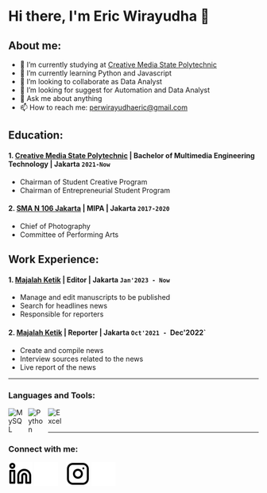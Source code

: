 # Hi there, I'm Eric Wirayudha 👋
## About me:
- 🔭 I’m currently studying at [Creative Media State Polytechnic](https://polimedia.ac.id/)
- 🌱 I’m currently learning Python and Javascript
- 👯 I’m looking to collaborate as Data Analyst
- 🤔 I’m looking for suggest for Automation and Data Analyst
- 💬 Ask me about anything
- 📫 How to reach me: perwirayudhaeric@gmail.com

## Education:

#### 1. [Creative Media State Polytechnic](https://polimedia.ac.id/) | Bachelor of Multimedia Engineering Technology | Jakarta `2021-Now`
   - Chairman of Student Creative Program
   - Chairman of Entrepreneurial Student Program
 #### 2. [SMA N 106 Jakarta](http://www.smanegeri106jakarta.sch.id/) | MIPA | Jakarta `2017-2020`
   - Chief of Photography
   - Committee of Performing Arts

## Work Experience:
#### 1. [Majalah Ketik](https://majalahketik.com/) | Editor | Jakarta `Jan'2023 - Now`
   - Manage and edit manuscripts to be published
   - Search for headlines news 
   - Responsible for reporters
#### 2. [Majalah Ketik](https://majalahketik.com/) | Reporter | Jakarta `Oct'2021 - `Dec'2022`
   - Create and compile news
   - Interview sources related to the news
   - Live report of the news 
---

### Languages and Tools:

[<img align="left" alt="MySQL" width="30px" src="https://cdn.jsdelivr.net/gh/devicons/devicon/icons/mysql/mysql-original.svg" style="padding-right:10px;" />][webdev]
[<img align="left" alt="Python" width="30px" src="https://upload.wikimedia.org/wikipedia/commons/thumb/c/c3/Python-logo-notext.svg/110px-Python-logo-notext.svg.png?20100317150552" style="padding-right:10px;" />][webdev]
[<img align="left" alt="Excel" width="30px" src="https://is2-ssl.mzstatic.com/image/thumb/Purple126/v4/a8/fd/5a/a8fd5a84-c6f1-355f-3b9f-6e86598efaa3/XCEL.png/1200x630bb.png" style="padding-right:10px;" />][webdev]

<br />
<br />

---
### Connect with me:

[![website](./img/linkedin-light.svg)](https://www.linkedin.com/in/vincentwidyan#gh-light-mode-only)
[![website](./img/linkedin-dark.svg)](https://www.linkedin.com/in/vincentwidyan#gh-dark-mode-only)
&nbsp;&nbsp;
[![website](./img/instagram-light.svg)](https://instagram.com/vincentwwidyan#gh-light-mode-only)
[![website](./img/instagram-dark.svg)](https://instagram.com/vincentwwidyan#gh-dark-mode-only)



[webdev]: https://github.com/vincentwidyan/vincentwidyan
